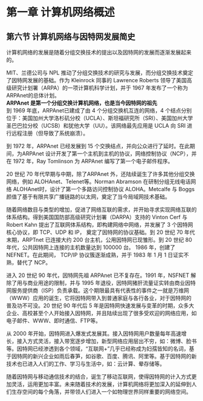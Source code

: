 # 第一章 计算机网络概述

## 第六节 计算机网络与因特网发展简史

计算机网络的发展是随着分组交换技术的提出以及因特网的发展而逐渐发展起来的。  

MIT、兰德公司与 NPL 推动了分组交换技术的研究与发展，而分组交换技术奠定了因特网发展的基础。作为 Kleinrock 同事的 Lawrence Roberts 领导了美国高级研究计划署（ARPA）的一项计算机科学计划，并于 1967 年发布了一个称为 ARPAnet的总体计划。  
**ARPAnet 是第一个分组交换计算机网络，也是当今因特网的祖先**  
到 1969 年底，ARPAnet已建成了由 4 个分组交换机互连的网络，4 个结点分别位于：美国加州大学洛杉矶分校（UCLA）、斯坦福研究所（SRI）、美国加州大学圣巴巴拉分校（UCSB）和犹他大学（UU）。该网络最先应用是 UCLA 向 SRI 进行远程注册（但导致了系统崩溃）。  

到 1972 年，ARPAnet 已经发展到 15 个交换结点，并向公众进行了延时。在此期间，为ARPAnet 设计开发了第一个主机到主机的协议，网络控制协议（NCP），并在 1972 年，Ray Tomlinson 为 ARPAnet 编写了第一个电子邮件程序。  

20 世纪 70 年代早期与中期，除了ARPAnet 外，还陆续诞生了许多其他分组交换网络，例如 ALOHAnet、Telenet等。Norman Abramson 在研制分组无线电话网络 ALOHAnet时，设计了第一个多路访问控制协议 ALOHA。Metcalfe 与 Boggs颜值了基于有限共享广播链路的以太网，奠定了当今局域网技术基础。  

随着网络数目与类型的增加，促进了网络互联的需求，并开始寻求实现网络互联的体系结构。得到美国国防部高级研究计划署（DARPA）支持的 Vinton Cerf 与 Robert Kahn 提出了互联网体系结构，即构建网络中网络，并发展了 3 个因特网核心协议，即 TCP、UDP 和 IP， 奠定了因特网的协议基础。到 20 世纪 70 年代末期，ARPTnet 已连接大约 200 台主机，公用因特网已现雏形。到 20 世纪 80 年代，公共因特网上连接的主机数量达到 100000 台。 1986 年，创建了 NEFNET。在此期间， TCP/IP 协议簇逐渐成熟，并于 1983 年 1 月 1 日证实不熟，替代了 NCP。  

进入 20 世纪 90 年代，因特网先祖 ARPAnet 已不复存在。1991 年，NSFNET 解除了用与商业用途的限制，并与 1995 年退役，因特网猪肝流量证实转由商业因特网服务提供商（ISP）负责承载。这个期限最具有代表性的事件之一就是万维网（WWW）应用的诞生，它将因特网带入到普通家庭与各行各业，对于因特网的普及功不可没。20 世纪 90 年代后 5 年是因特网快速发展与变革的时期，众多大企业、高校甚至个人开始接入因特网，并且陆续出现了很多受欢迎的网络应用，如电子邮件、WWW、即时通信、FTP等。  

从 2000 年开始，因特网进入爆发式发展其。接入因特网用户数量每年高速增长，接入方式灵活，接入带宽逐步增加，新型网络应用层出不穷，如：微博、脸书等。因特网已经渗透到各个领域，“互联网+”几乎已经称成为妇孺皆知的名词，基于因特网的新兴企业如雨后春笋，如谷歌、百度、腾讯、阿里等。基于因特网的新技术也已进入人们的工作、学习与生活中，如：云计算、晕存储等。  

随着因特网与移动通信技术的结合，诞生了移动互联网，使得因特网的计入方式更加灵活，运用更加丰富。未来随着技术的发展，计算机网络将更加深入的延伸到人们生存空间的每个角落，并带领人们进入一个如物理世界同样重要的网络空间。  



















